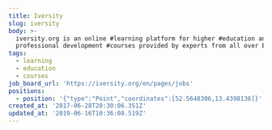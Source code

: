 ```yaml
---
title: Iversity
slug: iversity
body: >-
  iversity.org is an online #learning platform for higher #education and
  professional development #courses provided by experts from all over Europe
tags:
  - learning
  - education
  - courses
job_board_url: 'https://iversity.org/en/pages/jobs'
positions:
  - position: '{"type":"Point","coordinates":[52.5648306,13.4398136]}'
created_at: '2017-06-28T20:30:06.351Z'
updated_at: '2019-06-16T10:36:08.519Z'
---
```


